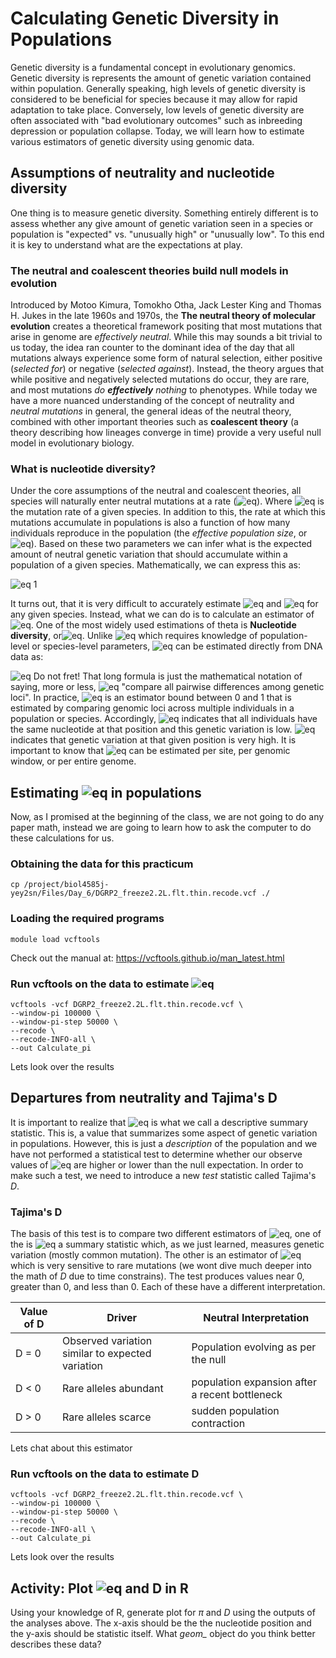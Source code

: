 # Calculating Genetic Diversity in Populations

Genetic diversity is a fundamental concept in evolutionary genomics. Genetic diversity is represents the amount of genetic variation contained within population. Generally speaking, high levels of genetic diversity is considered to be beneficial for species because it may allow for rapid adaptation to take place.  Conversely, low levels of genetic diversity are often associated with "bad evolutionary outcomes" such as inbreeding depression or population collapse. Today, we will learn how to estimate various estimators of genetic diversity using genomic data.

## Assumptions of neutrality and nucleotide diversity
One thing is to measure genetic diversity. Something entirely different is to assess whether any give amount of genetic variation seen in a species or population is "expected" vs. "unusually high" or "unusually low". To this end it is key to understand what are the expectations at play. 

### The neutral and coalescent theories build null models in evolution
Introduced by Motoo Kimura, Tomokho Otha, Jack Lester King and Thomas H. Jukes in the late 1960s and 1970s, the **The neutral theory of molecular evolution** creates a theoretical framework positing that most mutations that arise in genome are _effectively neutral_. While this may sounds a bit trivial to us today, the idea ran counter to the dominant idea of the day that all mutations always experience some form of natural selection, either positive (_selected for_) or negative (_selected against_). Instead, the theory argues that while positive and negatively selected mutations do occur, they are rare, and most mutations _do **effectively** nothing_ to phenotypes. While today we have a more nuanced understanding of the concept of neutrality and _neutral mutations_ in general, the general ideas of the neutral theory, combined with other important theories such as **coalescent theory** (a theory describing how lineages converge in time)  provide a very useful null model in evolutionary biology.

### What is nucleotide diversity?
Under the core assumptions of the neutral and coalescent theories, all species will naturally enter neutral mutations at a rate (![eq ](https://latex.codecogs.com/gif.latex?\large&space;\color{Magenta}\mu)). Where ![eq ](https://latex.codecogs.com/gif.latex?\large&space;\color{Magenta}\mu) is the mutation rate of a given species. In addition to this, the rate at which this mutations accumulate in populations is also a function of how many individuals reproduce in the population (the _effective population size_, or ![eq ](https://latex.codecogs.com/gif.latex?\large&space;\color{Magenta}N_e)). Based on these two parameters we can infer what is the expected amount of neutral genetic variation that should accumulate within a population of a given species. Mathematically, we can express this as:

![eq 1 ](https://latex.codecogs.com/gif.latex?\large&space;\color{Magenta}\theta=4N_e\mu) 


It turns out, that it is very difficult to accurately estimate ![eq ](https://latex.codecogs.com/gif.latex?\large&space;\color{Magenta}\mu) and ![eq ](https://latex.codecogs.com/gif.latex?\large&space;\color{Magenta}N_e) for any given species. Instead, what we can do is to calculate an estimator of ![eq ](https://latex.codecogs.com/gif.latex?\large&space;\color{Magenta}\theta). One of the most widely used estimations of theta is **Nucleotide diversity**, or![eq ](https://latex.codecogs.com/gif.latex?\large&space;\color{Magenta}\pi).  Unlike ![eq ](https://latex.codecogs.com/gif.latex?\large&space;\color{Magenta}\theta) which requires knowledge of population-level or species-level parameters, ![eq ](https://latex.codecogs.com/gif.latex?\large&space;\color{Magenta}\pi) can be estimated directly from DNA data as:

![eq ](https://latex.codecogs.com/gif.latex?\large&space;\color{Magenta}\pi=\frac{n}{n-1}\sum_{ij}x_ix_j\pi_{ij}) 
Do not fret! That long formula is just the mathematical notation of saying, more or less, ![eq ](https://latex.codecogs.com/gif.latex?\large&space;\color{Magenta}\pi) "compare all pairwise differences among genetic loci". In practice, ![eq ](https://latex.codecogs.com/gif.latex?\large&space;\color{Magenta}\pi) is an estimator bound between 0 and 1 that is estimated by comparing genomic loci across multiple individuals in a population or species. Accordingly, ![eq ](https://latex.codecogs.com/gif.latex?\large&space;\color{Magenta}\pi) indicates that all individuals have the same nucleotide at that position and this genetic variation is low. ![eq ](https://latex.codecogs.com/gif.latex?\large&space;\color{Magenta}\pi) indicates that genetic variation at that given position is very high. It is important to know that ![eq ](https://latex.codecogs.com/gif.latex?\large&space;\color{Magenta}\pi) can be estimated per site, per genomic window, or per entire genome. 

## Estimating ![eq ](https://latex.codecogs.com/gif.latex?\large&space;\color{Magenta}\pi) in populations
Now, as I promised at the beginning of the class, we are not going to do any paper math, instead we are going to learn how to ask the computer to do these calculations for us. 

### Obtaining the data for this practicum
```
cp /project/biol4585j-yey2sn/Files/Day_6/DGRP2_freeze2.2L.flt.thin.recode.vcf ./
```

### Loading the required programs 
```
module load vcftools
```
Check out the manual at: https://vcftools.github.io/man_latest.html

### Run vcftools on the data to estimate ![eq ](https://latex.codecogs.com/gif.latex?\large&space;\color{Magenta}\pi)
```
vcftools -vcf DGRP2_freeze2.2L.flt.thin.recode.vcf \
--window-pi 100000 \
--window-pi-step 50000 \
--recode \
--recode-INFO-all \
--out Calculate_pi
```

Lets look over the results

## Departures from neutrality and Tajima's D

It is important to realize that ![eq ](https://latex.codecogs.com/gif.latex?\large&space;\color{Magenta}\pi) is what we call a descriptive summary statistic. This is, a value that summarizes some aspect of genetic variation in populations. However, this is just a _description_ of the population and we have not performed a statistical test to determine whether our observe values of ![eq ](https://latex.codecogs.com/gif.latex?\large&space;\color{Magenta}\pi) are higher or lower than the null expectation.  In order to make such a test, we need to introduce a new _test_ statistic called Tajima's $D$. 

### Tajima's D
The basis of this test is to compare two different estimators of ![eq ](https://latex.codecogs.com/gif.latex?\large&space;\color{Magenta}\theta), one of the is ![eq ](https://latex.codecogs.com/gif.latex?\large&space;\color{Magenta}\pi) a summary statistic which, as we just learned, measures genetic variation (mostly common mutation). The other is an estimator of ![eq ](https://latex.codecogs.com/gif.latex?\large&space;\color{Magenta}\theta) which is very sensitive to rare mutations (we wont dive much deeper into the math of $D$ due to time constrains). The test produces values near 0, greater than 0, and less than 0. Each of these have a different interpretation. 

| Value of D 	| Driver                                           	| Neutral Interpretation                         	|
|--------------	|--------------------------------------------------	|------------------------------------------------	|
| D = 0      	| Observed variation similar to expected variation 	| Population evolving as per the null            	|
| D < 0      	| Rare alleles abundant                            	| population expansion after a recent bottleneck 	|
| D > 0      	| Rare alleles scarce                              	| sudden population contraction                  	|

Lets chat about this estimator

### Run vcftools on the data to estimate D
```
vcftools -vcf DGRP2_freeze2.2L.flt.thin.recode.vcf \
--window-pi 100000 \
--window-pi-step 50000 \
--recode \
--recode-INFO-all \
--out Calculate_pi
```
Lets look over the results


## Activity: Plot ![eq ](https://latex.codecogs.com/gif.latex?\large&space;\color{Magenta}\pi) and D in R 

Using your knowledge of R, generate plot for $\pi$ and $D$ using the outputs of the analyses above. The x-axis should be the the nucleotide position and the y-axis should be statistic itself. What *geom_* object do you think better describes these data?

